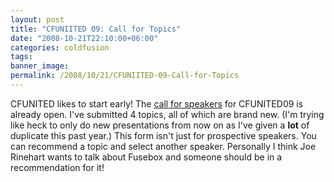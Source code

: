 ```yaml
---
layout: post
title: "CFUNIITED 09: Call for Topics"
date: "2008-10-21T22:10:00+06:00"
categories: coldfusion 
tags: 
banner_image: 
permalink: /2008/10/21/CFUNIITED-09-Call-for-Topics
---
```


CFUNITED likes to start early! The <a href="http://callforspeakers.cfconf.org/">call for speakers</a> for CFUNITED09 is already open. I've submitted 4 topics, all of which are brand new. (I'm trying like heck to only do new presentations from now on as I've given a <b>lot</b> of duplicate this past year.) This form isn't just for prospective speakers. You can recommend a topic and select another speaker. Personally I think Joe Rinehart wants to talk about Fusebox and someone should be in a recommendation for it!